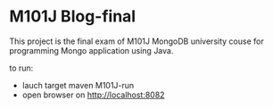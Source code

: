 # M101J Blog-final

This project is the final exam of M101J MongoDB university couse for programming Mongo application using Java.

to run:
- lauch target maven M101J-run
- open browser on <http://localhost:8082>